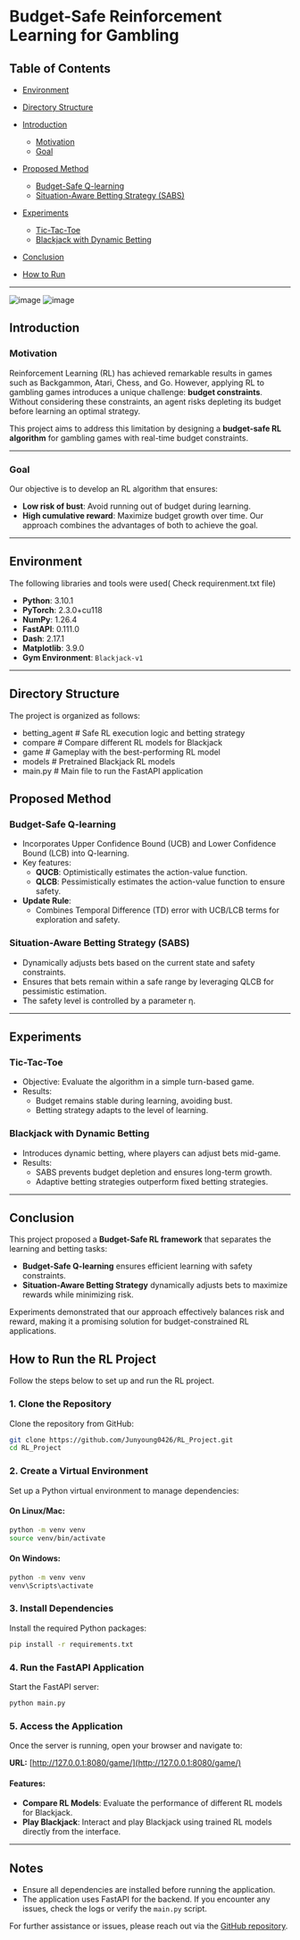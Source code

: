 # Budget-Safe Reinforcement Learning for Gambling

## Table of Contents
- [Environment](#environment)
- [Directory Structure](#directory-structure)
- [Introduction](#introduction)
  - [Motivation](#motivation)
  - [Goal](#goal)

- [Proposed Method](#proposed-method)
  - [Budget-Safe Q-learning](#budget-safe-q-learning)
  - [Situation-Aware Betting Strategy (SABS)](#situation-aware-betting-strategy-sabs)
- [Experiments](#experiments)
  - [Tic-Tac-Toe](#tic-tac-toe)
  - [Blackjack with Dynamic Betting](#blackjack-with-dynamic-betting)
- [Conclusion](#conclusion)
- [How to Run](#how-to-run)

---
![image](https://github.com/user-attachments/assets/96de336e-53cd-4298-a744-d429dc4c2c02)
![image](https://github.com/user-attachments/assets/44de3de0-b7ee-44f5-8968-eb7fccf48fd2)

## Introduction

### Motivation
Reinforcement Learning (RL) has achieved remarkable results in games such as Backgammon, Atari, Chess, and Go. However, applying RL to gambling games introduces a unique challenge: **budget constraints**. Without considering these constraints, an agent risks depleting its budget before learning an optimal strategy. 

This project aims to address this limitation by designing a **budget-safe RL algorithm** for gambling games with real-time budget constraints.

---

### Goal
Our objective is to develop an RL algorithm that ensures:
- **Low risk of bust**: Avoid running out of budget during learning.
- **High cumulative reward**: Maximize budget growth over time.
Our approach combines the advantages of both to achieve the goal.
---

## Environment

The following libraries and tools were used( Check requirenment.txt file)
- **Python**: 3.10.1
- **PyTorch**: 2.3.0+cu118
- **NumPy**: 1.26.4
- **FastAPI**: 0.111.0
- **Dash**: 2.17.1
- **Matplotlib**: 3.9.0
- **Gym Environment**: `Blackjack-v1`
---

## Directory Structure
The project is organized as follows:

- betting_agent       # Safe RL execution logic and betting strategy
- compare             # Compare different RL models for Blackjack
-  game                # Gameplay with the best-performing RL model
-  models              # Pretrained Blackjack RL models
-  main.py              # Main file to run the FastAPI application


## Proposed Method

### Budget-Safe Q-learning
- Incorporates Upper Confidence Bound (UCB) and Lower Confidence Bound (LCB) into Q-learning.
- Key features:
  - **QUCB**: Optimistically estimates the action-value function.
  - **QLCB**: Pessimistically estimates the action-value function to ensure safety.
- **Update Rule**:
  - Combines Temporal Difference (TD) error with UCB/LCB terms for exploration and safety.

### Situation-Aware Betting Strategy (SABS)
- Dynamically adjusts bets based on the current state and safety constraints.
- Ensures that bets remain within a safe range by leveraging QLCB for pessimistic estimation.
- The safety level is controlled by a parameter η.

---

## Experiments

### Tic-Tac-Toe
- Objective: Evaluate the algorithm in a simple turn-based game.
- Results:
  - Budget remains stable during learning, avoiding bust.
  - Betting strategy adapts to the level of learning.

### Blackjack with Dynamic Betting
- Introduces dynamic betting, where players can adjust bets mid-game.
- Results:
  - SABS prevents budget depletion and ensures long-term growth.
  - Adaptive betting strategies outperform fixed betting strategies.

---

## Conclusion
This project proposed a **Budget-Safe RL framework** that separates the learning and betting tasks:
- **Budget-Safe Q-learning** ensures efficient learning with safety constraints.
- **Situation-Aware Betting Strategy** dynamically adjusts bets to maximize rewards while minimizing risk.

Experiments demonstrated that our approach effectively balances risk and reward, making it a promising solution for budget-constrained RL applications.

## How to Run the RL Project

Follow the steps below to set up and run the RL project.

### 1. Clone the Repository
Clone the repository from GitHub:
```bash
git clone https://github.com/Junyoung0426/RL_Project.git
cd RL_Project
```

### 2. Create a Virtual Environment
Set up a Python virtual environment to manage dependencies:

#### On Linux/Mac:
```bash
python -m venv venv
source venv/bin/activate
```

#### On Windows:
```bash
python -m venv venv
venv\Scripts\activate
```

### 3. Install Dependencies
Install the required Python packages:
```bash
pip install -r requirements.txt
```

### 4. Run the FastAPI Application
Start the FastAPI server:
```bash
python main.py
```

### 5. Access the Application
Once the server is running, open your browser and navigate to:

**URL:** [http://127.0.0.1:8080/game/](http://127.0.0.1:8080/game/)

#### Features:
- **Compare RL Models**: Evaluate the performance of different RL models for Blackjack.
- **Play Blackjack**: Interact and play Blackjack using trained RL models directly from the interface.

---

## Notes
- Ensure all dependencies are installed before running the application.
- The application uses FastAPI for the backend. If you encounter any issues, check the logs or verify the `main.py` script.

For further assistance or issues, please reach out via the [GitHub repository](https://github.com/Junyoung0426/RL_Project/issues).

